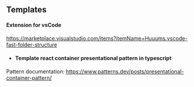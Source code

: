 ## Templates

#### Extension for vsCode
https://marketplace.visualstudio.com/items?itemName=Huuums.vscode-fast-folder-structure

- #### Template react container presentational pattern in typescript
Pattern documentation: https://www.patterns.dev/posts/presentational-container-pattern/
